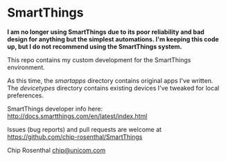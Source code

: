 # SmartThings

**I am no longer using SmartThings due to its poor reliability and bad design for anything but the simplest automations. I'm keeping this code up, but I do not recommend using the SmartThings system.**

This repo contains my custom development for the SmartThings environment.

As this time, the _smartapps_ directory contains original apps I've written. The _devicetypes_ directory contains existing devices I've tweaked for local preferences.

SmartThings developer info here: http://docs.smartthings.com/en/latest/index.html

Issues (bug reports) and pull requests are welcome at https://github.com/chip-rosenthal/SmartThings

Chip Rosenthal
<chip@unicom.com>
